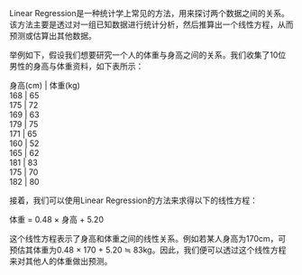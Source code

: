 Linear Regression是一种统计学上常见的方法，用来探讨两个数据之间的关系。该方法主要是透过对一组已知数据进行统计分析，然后推算出一个线性方程，从而预测或估算出其他数据。 

举例如下，假设我们想要研究一个人的体重与身高之间的关系。我们收集了10位男性的身高与体重资料，如下表所示：

身高(cm)  |  体重(kg)    
     168   |    65        
     175   |    72        
     169   |    63        
     179   |    75        
     171   |    65        
     160   |    52        
     165   |    62        
     181   |    83         
     175   |    70        
     182   |    80        

接着，我们可以使用Linear Regression的方法来求得以下的线性方程：

体重 = 0.48 × 身高 + 5.20 

这个线性方程表示了身高和体重之间的线性关系。例如若某人身高为170cm，可预估其体重为0.48 × 170 + 5.20 ≒ 83kg。因此，我们便可以透过这个线性方程来对其他人的体重做出预测。